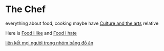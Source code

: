 # The Chef

everything about food, cooking maybe have [Culture and the arts](Culture%20and%20the%20arts.md) relative 

Here is [Food i like](Food%20i%20like.md) and [Food i hate](Food%20i%20hate.md)

[liên kết mọi người trong nhóm bằng đồ ăn](liên%20kết%20mọi%20người%20trong%20nhóm%20bằng%20đồ%20ăn.md)